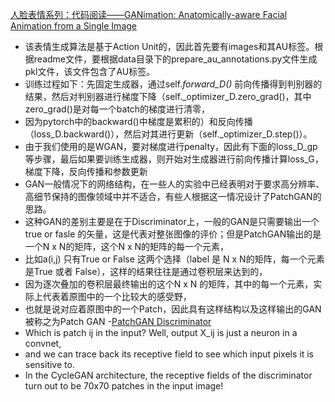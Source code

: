 [人脸表情系列：代码阅读——GANimation: Anatomically-aware Facial Animation from a Single Image](https://blog.csdn.net/lynlindasy/article/details/96865515)
- 该表情生成算法是基于Action Unit的，因此首先要有images和其AU标签。根据readme文件，要根据data目录下的prepare_au_annotations.py文件生成pkl文件，该文件包含了AU标签。
- 训练过程如下：先固定生成器，通过self._forward_D()_ 前向传播得到判别器的结果，然后对判别器进行梯度下降（self._optimizer_D.zero_grad()，其中zero_grad()是对每一个batch的梯度进行清零，  
- 因为pytorch中的backward()中梯度是累积的）和反向传播（loss_D.backward()），然后对其进行更新（self._optimizer_D.step()）。  
- 由于我们使用的是WGAN，要对梯度进行penalty，因此有下面的loss_D_gp等步骤，最后如果要训练生成器，则开始对生成器进行前向传播计算loss_G，梯度下降，反向传播和参数更新
- GAN一般情况下的网络结构，在一些人的实验中已经表明对于要求高分辨率、高细节保持的图像领域中并不适合，有些人根据这一情况设计了PatchGAN的思路。
- 这种GAN的差别主要是在于Discriminator上，一般的GAN是只需要输出一个true or fasle 的矢量，这是代表对整张图像的评价；但是PatchGAN输出的是一个N x N的矩阵，这个N x N的矩阵的每一个元素，
- 比如a(i,j) 只有True or False 这两个选择（label 是 N x N的矩阵，每一个元素是True 或者 False），这样的结果往往是通过卷积层来达到的，
- 因为逐次叠加的卷积层最终输出的这个N x N 的矩阵，其中的每一个元素，实际上代表着原图中的一个比较大的感受野，
- 也就是说对应着原图中的一个Patch，因此具有这样结构以及这样输出的GAN被称之为Patch GAN
-[PatchGAN Discriminator](https://github.com/junyanz/pytorch-CycleGAN-and-pix2pix/issues/39)
- Which is patch ij in the input? Well, output X_ij is just a neuron in a convnet, 
- and we can trace back its receptive field to see which input pixels it is sensitive to. 
- In the CycleGAN architecture, the receptive fields of the discriminator turn out to be 70x70 patches in the input image!

